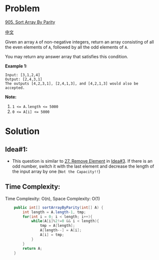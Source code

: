 # Problem
[905. Sort Array By Parity](https://leetcode.com/problems/sort-array-by-parity/)

[中文](https://leetcode-cn.com/problems/sort-array-by-parity/)

Given an array ```A``` of non-negative integers, return an array consisting of all the even elements of ```A```, followed by all the odd elements of ```A```.

You may return any answer array that satisfies this condition.

**Example 1:**
```text
Input: [3,1,2,4]
Output: [2,4,3,1]
The outputs [4,2,3,1], [2,4,1,3], and [4,2,1,3] would also be accepted.
```
**Note:** 

1. ```1 <= A.length <= 5000```
2. ```0 <= A[i] <= 5000```


# Solution
## Idea#1:
* This question is similar to [27. Remove Element](../27.%20Remove%20Element/Solution.md) in [Idea#3](../27.%20Remove%20Element/Solution.md#idea3). If there is an odd number, switch it with the last element and decrease the length of the input array by one (```Not the Capacity!!```)
##  Time Complexity:
Time Complexity: O(n), Space Complexity: O(1)

```java
    public int[] sortArrayByParity(int[] A) {
        int length = A.length-1, tmp;
        for(int i = 0; i < length; i++){
            while(A[i]%2!=0 && i < length){
                tmp = A[length];
                A[length--] = A[i];
                A[i] = tmp;
            }
        }
        return A;
    }
```

